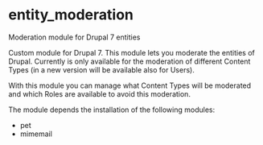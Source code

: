 # entity_moderation
Moderation module for Drupal 7 entities

Custom module for Drupal 7. This module lets you moderate the entities of Drupal. Currently is only available for the moderation of different Content Types (in a new version will be available also for Users).

With this module you can manage what Content Types will be moderated and which Roles are available to avoid this moderation.

The module depends the installation of the following modules:
- pet
- mimemail
